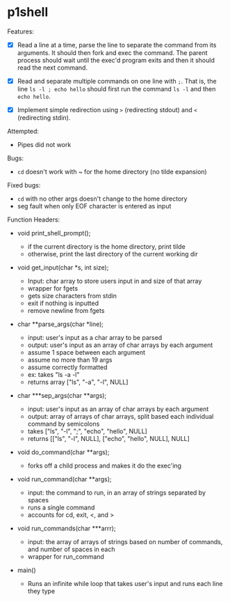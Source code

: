 # p1shell

Features:
- [x] Read a line at a time, parse the line to separate the command from its arguments. It should then fork and exec the command. The parent process should wait until the exec'd program exits and then it should read the next command.

- [x] Read and separate multiple commands on one line with `;`. That is, the line `ls -l ; echo hello` should first run the command `ls -l` and then `echo hello`.
- [x] Implement simple redirection using `>` (redirecting stdout) and `<` (redirecting stdin).


Attempted:
* Pipes did not work

Bugs:
* `cd` doesn't work with ~ for the home directory (no tilde expansion)

Fixed bugs:
* `cd` with no other args doesn't change to the home directory
* seg fault when only EOF character is entered as input




Function Headers:
* void print_shell_prompt();
   * if the current directory is the home directory, print tilde
   * otherwise, print the last directory of the current working dir
  
* void get_input(char *s, int size); 
   * Input: char array to store users input in and size of that array
   * wrapper for fgets
   * gets size characters from stdin
   * exit if nothing is inputted
   * remove newline from fgets

* char **parse_args(char *line);
   * input: user's input as a char array to be parsed
   * output: user's input as an array of char arrays by each argument
   * assume 1 space between each argument
   * assume no more than 19 args
   * assume correctly formatted
   * ex: takes "ls -a -l"
   * returns array ["ls", "-a", "-l", NULL]
  
  
* char ***sep_args(char **args);
   * input: user's input as an array of char arrays by each argument
   * output: array of arrays of char arrays, split based each individual command by semicolons
   * takes ["ls", "-l", ";", "echo", "hello", NULL]
   * returns [["ls", "-l", NULL], ["echo", "hello", NULL], NULL]
   
   
* void do_command(char **args);
   * forks off a child process and makes it do the exec'ing
   
   
* void run_command(char **args);
   * input: the command to run, in an array of strings separated by spaces
   * runs a single command
   * accounts for cd, exit, <, and >
   
   
* void run_commands(char ***arrr);
   * input: the array of arrays of strings based on number of commands, and number of spaces in each
   * wrapper for run_command


* main()
   * Runs an infinite while loop that takes user's input and runs each line they type
